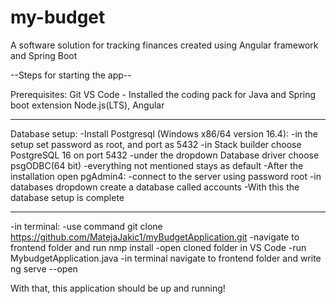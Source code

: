# my-budget
A software solution for tracking finances created using Angular framework and Spring Boot 

--Steps for starting the app--

Prerequisites:
Git
VS Code - Installed the coding pack for Java and Spring boot extension 
Node.js(LTS), Angular

---------------------------------------------------------------------

Database setup:
-Install Postgresql (Windows x86/64 version 16.4):
    -in the setup set password as root, and port as 5432
    -in Stack builder choose PostgreSQL 16 on port 5432
    -under the dropdown Database driver choose psgODBC(64 bit)
    -everything not mentioned stays as default
-After the installation open pgAdmin4:
    -connect to the server using password root
    -in databases dropdown create a database called accounts
-With this the database setup is complete


---------------------------------------------------------------------

-in terminal: -use command git clone https://github.com/MatejaJakic1/myBudgetApplication.git
              -navigate to frontend folder and run nmp install 
-open cloned folder in VS Code
-run MybudgetApplication.java
-in terminal navigate to frontend folder and write ng serve --open

With that, this application should be up and running!